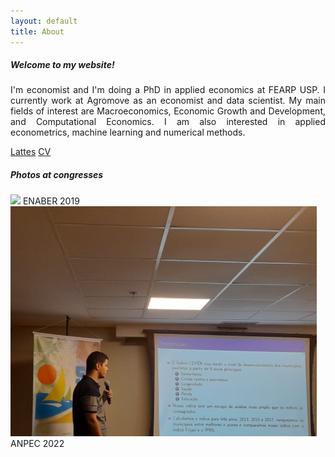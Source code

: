 ```yaml
---
layout: default
title: About 
---
```


##### Welcome to my website! 

<P align="justify"> I'm economist and I'm doing a PhD in applied economics at FEARP USP.
I currently work at Agromove as an economist and data scientist. 
My main fields of interest are Macroeconomics, Economic Growth and Development,
and Computational Economics. I am also interested in applied econometrics, 
machine learning and numerical methods.</P>


[Lattes](http://buscatextual.cnpq.br/buscatextual/visualizacv.do?id=K8457340D4)
[CV](https://mj-ribeiro.github.io/cv.pdf)


##### Photos at congresses

<div class="box">
    <img src="\assets\img\mjr_rj.jpg"/>
    <span> ENABER 2019 </span>
</div>
<div class="box">
    <img src="\assets\img\anpec2.jpg"/>
    <span> ANPEC 2022 </span>
</div>

<style>
div.box {
	width: 490px;
	display: inline-block;
	right: 12px;
    }


</style>





